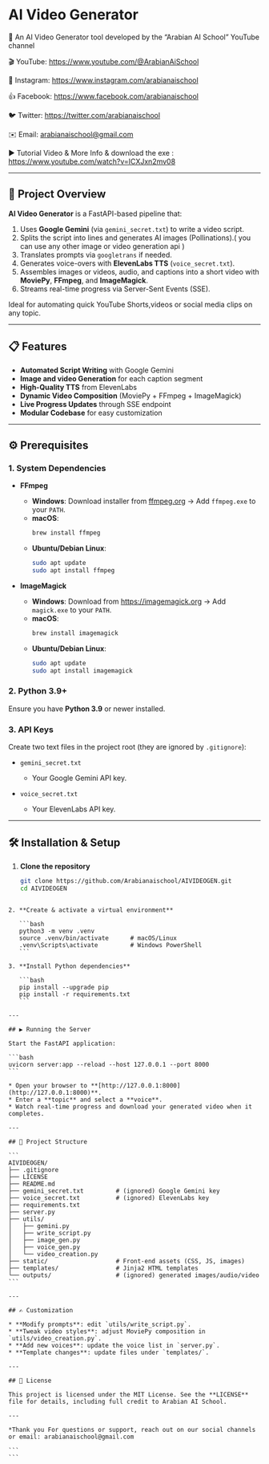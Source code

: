 # AI Video Generator

🎥 An AI Video Generator tool developed by the “Arabian AI School” YouTube channel

🎬 YouTube: https://www.youtube.com/@ArabianAiSchool

📸 Instagram: https://www.instagram.com/arabianaischool

👍 Facebook: https://www.facebook.com/arabianaischool

🐦 Twitter: https://twitter.com/arabianaischool

✉️ Email: arabianaischool@gmail.com

▶️ Tutorial Video & More Info & download the exe : https://www.youtube.com/watch?v=ICXJxn2mv08

---

## 🚀 Project Overview

**AI Video Generator** is a FastAPI-based pipeline that:
1. Uses **Google Gemini** (via `gemini_secret.txt`) to write a video script.
2. Splits the script into lines and generates AI images (Pollinations).( you can use any other image or video generation api )
3. Translates prompts via `googletrans` if needed.
4. Generates voice-overs with **ElevenLabs TTS** (`voice_secret.txt`).
5. Assembles images or videos, audio, and captions into a short video with **MoviePy**, **FFmpeg**, and **ImageMagick**.
6. Streams real-time progress via Server-Sent Events (SSE).

Ideal for automating quick YouTube Shorts,videos or social media clips on any topic.

---

## 📋 Features

- **Automated Script Writing** with Google Gemini  
- **Image and video Generation** for each caption segment  
- **High-Quality TTS** from ElevenLabs  
- **Dynamic Video Composition** (MoviePy + FFmpeg + ImageMagick)  
- **Live Progress Updates** through SSE endpoint  
- **Modular Codebase** for easy customization  

---

## ⚙️ Prerequisites

### 1. System Dependencies

- **FFmpeg**  
  - **Windows**: Download installer from [ffmpeg.org](https://ffmpeg.org/download.html) → Add `ffmpeg.exe` to your `PATH`.  
  - **macOS**:  
    ```bash
    brew install ffmpeg
    ```
  - **Ubuntu/Debian Linux**:  
    ```bash
    sudo apt update
    sudo apt install ffmpeg
    ```

- **ImageMagick**  
  - **Windows**: Download from https://imagemagick.org → Add `magick.exe` to your `PATH`.  
  - **macOS**:  
    ```bash
    brew install imagemagick
    ```
  - **Ubuntu/Debian Linux**:  
    ```bash
    sudo apt update
    sudo apt install imagemagick
    ```

### 2. Python 3.9+

Ensure you have **Python 3.9** or newer installed.

### 3. API Keys

Create two text files in the project root (they are ignored by `.gitignore`):

- `gemini_secret.txt`  
  - Your Google Gemini API key.

- `voice_secret.txt`  
  - Your ElevenLabs API key.

---

## 🛠️ Installation & Setup

1. **Clone the repository**  
   ```bash
   git clone https://github.com/Arabianaischool/AIVIDEOGEN.git
   cd AIVIDEOGEN
````

2. **Create & activate a virtual environment**

   ```bash
   python3 -m venv .venv
   source .venv/bin/activate      # macOS/Linux
   .venv\Scripts\activate         # Windows PowerShell
   ```

3. **Install Python dependencies**

   ```bash
   pip install --upgrade pip
   pip install -r requirements.txt
   ```

---

## ▶️ Running the Server

Start the FastAPI application:

```bash
uvicorn server:app --reload --host 127.0.0.1 --port 8000
```

* Open your browser to **[http://127.0.0.1:8000](http://127.0.0.1:8000)**.
* Enter a **topic** and select a **voice**.
* Watch real-time progress and download your generated video when it completes.

---

## 📂 Project Structure

```
AIVIDEOGEN/
├── .gitignore
├── LICENSE
├── README.md
├── gemini_secret.txt         # (ignored) Google Gemini key
├── voice_secret.txt          # (ignored) ElevenLabs key
├── requirements.txt
├── server.py
├── utils/
│   ├── gemini.py
│   ├── write_script.py
│   ├── image_gen.py
│   ├── voice_gen.py
│   └── video_creation.py
├── static/                   # Front-end assets (CSS, JS, images)
├── templates/                # Jinja2 HTML templates
└── outputs/                  # (ignored) generated images/audio/video
```

---

## ✍️ Customization

* **Modify prompts**: edit `utils/write_script.py`.
* **Tweak video styles**: adjust MoviePy composition in `utils/video_creation.py`.
* **Add new voices**: update the voice list in `server.py`.
* **Template changes**: update files under `templates/`.

---

## 📝 License

This project is licensed under the MIT License. See the **LICENSE** file for details, including full credit to Arabian AI School.

---

*Thank you For questions or support, reach out on our social channels or email: arabianaischool@gmail.com

```
```
